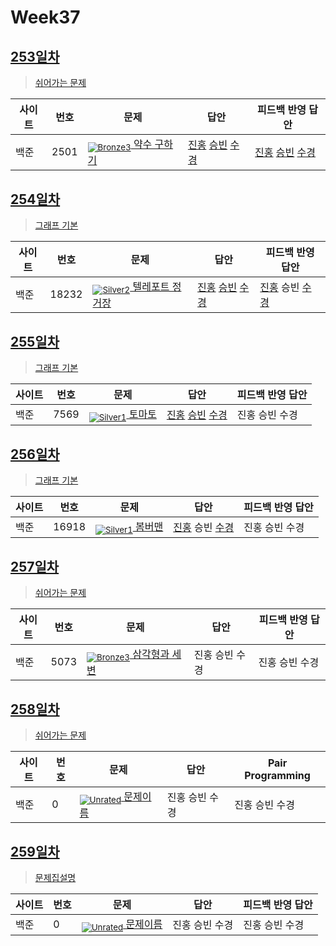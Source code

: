 <!-- tier 리스트 S -->
[Unrated]: https://user-images.githubusercontent.com/33937365/126247607-85783912-c11a-4d50-ac36-8cc7dcb75cd2.png
[Bronze5]: https://user-images.githubusercontent.com/33937365/126247611-e362d727-17a4-4737-a232-5827e185ab7c.png
[Bronze4]: https://user-images.githubusercontent.com/33937365/126247612-89cbc675-e1d4-43a2-950b-1cb014dca697.png
[Bronze3]: https://user-images.githubusercontent.com/33937365/126247613-b8408610-7bc4-40f8-804f-a30a45ddbb68.png
[Bronze2]: https://user-images.githubusercontent.com/33937365/126247614-d85dc6ff-a520-4c00-82bd-eb593b156bd8.png
[Bronze1]: https://user-images.githubusercontent.com/33937365/126247616-04b2ab30-9891-4b7b-8cb4-38e99b97e834.png
[Silver5]: https://user-images.githubusercontent.com/33937365/126247618-38c5c905-672b-4d75-808e-8a7d45ea577d.png
[Silver4]: https://user-images.githubusercontent.com/33937365/126247620-ba2d1b96-b0aa-4b88-80c5-71569c69bbc3.png
[Silver3]: https://user-images.githubusercontent.com/33937365/126247621-1b55b7f4-3a79-4348-8a63-f00c1813853e.png
[Silver2]: https://user-images.githubusercontent.com/33937365/126247622-a83b30a9-6618-4593-b775-6f6730afd3f6.png
[Silver1]: https://user-images.githubusercontent.com/33937365/126247625-8d82f8ab-6f95-4ef8-a243-be31f548596e.png
[Gold5]: https://user-images.githubusercontent.com/33937365/126247627-2979d4d5-915a-4c4e-adb7-c171f9bafe28.png
<!-- tier 리스트 E -->

# Week37

## [253일차](Day253)

> [쉬어가는 문제](https://www.acmicpc.net/group/workbook/view/9797/37125)

| 사이트 | 번호 | 문제                 | 답안                | 피드백 반영 답안    |
| ------ | ---- | -------------------- | ------------------- | ------------------- |
| 백준   | 2501    | [<sub>![Bronze3]</sub> 약수 구하기](https://www.acmicpc.net/problem/2501) | [진홍](Day253/boj2501_kjh.java) [승빈](Day253/boj2501_wsb.java) [수경](Day253/boj2501_hsk.js) | [진홍](Day253/boj2501_kjh.java) [승빈](Day253/boj2501_wsb.java) [수경](Day253/boj2501_hsk.js) |

## [254일차](Day254)

> [그래프 기본](https://www.acmicpc.net/group/workbook/view/9797/37177)

| 사이트 | 번호 | 문제                 | 답안                | 피드백 반영 답안    |
| ------ | ---- | -------------------- | ------------------- | ------------------- |
| 백준   | 18232 | [<sub>![Silver2]</sub> 텔레포트 정거장](https://www.acmicpc.net/problem/18232) | [진홍](Day254/boj18232_kjh.java) [승빈](Day254/boj18232_wsb.java) [수경](Day254/boj18232_hsk.js) | [진홍](Day254/boj18232_kjh.java) 승빈 [수경](Day254/boj18232_hsk.js) |

## [255일차](Day255)

> [그래프 기본](https://www.acmicpc.net/group/workbook/view/9797/37201)

| 사이트 | 번호 | 문제                 | 답안                | 피드백 반영 답안    |
| ------ | ---- | -------------------- | ------------------- | ------------------- |
| 백준   | 7569 | [<sub>![Silver1]</sub> 토마토](https://www.acmicpc.net/problem/7569) | [진홍](Day255/boj7569_kjh.java) [승빈](Day255/boj7569_wsb.java) [수경](Day255/boj7569_hsk.js) | 진홍 승빈 수경 |

## [256일차](Day256)

> [그래프 기본](https://www.acmicpc.net/group/workbook/view/9797/37228)

| 사이트 | 번호 | 문제                 | 답안                | 피드백 반영 답안    |
| ------ | ---- | -------------------- | ------------------- | ------------------- |
| 백준   | 16918 | [<sub>![Silver1]</sub> 봄버맨](https://www.acmicpc.net/problem/16918) | [진홍](Day256/boj16918_kjh.java) 승빈 [수경](Day256/boj16918_hsk.js) | 진홍 승빈 수경 |

## [257일차](Day257)

> [쉬어가는 문제](https://www.acmicpc.net/group/workbook/view/9797/37271)

| 사이트 | 번호 | 문제                 | 답안                | 피드백 반영 답안    |
| ------ | ---- | -------------------- | ------------------- | ------------------- |
| 백준   | 5073 | [<sub>![Bronze3]</sub> 삼각형과 세 변](https://www.acmicpc.net/problem/5073) | 진홍 승빈 수경 | 진홍 승빈 수경 |

## [258일차](Day258) 

> [쉬어가는 문제](문제집링크)

| 사이트 | 번호 | 문제                 | 답안                | Pair Programming    |
| ------ | ---- | -------------------- | ------------------- | ------------------- |
| 백준 | 0 | [<sub>![Unrated]</sub> 문제이름](문제링크) | 진홍 승빈 수경 | 진홍 승빈 수경 |


## [259일차](Day259)

> [문제집설명](문제집링크)

| 사이트 | 번호 | 문제                 | 답안                | 피드백 반영 답안    |
| ------ | ---- | -------------------- | ------------------- | ------------------- |
| 백준   | 0    | [<sub>![Unrated]</sub> 문제이름](문제링크) | 진홍 승빈 수경 | 진홍 승빈 수경 |
